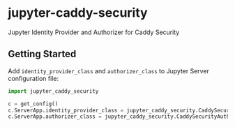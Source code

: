 # jupyter-caddy-security

Jupyter Identity Provider and Authorizer for Caddy Security

## Getting Started

Add `identity_provider_class` and `authorizer_class` to Jupyter Server
configuration file:

```py
import jupyter_caddy_security

c = get_config()
c.ServerApp.identity_provider_class = jupyter_caddy_security.CaddySecurityAuthenticator
c.ServerApp.authorizer_class = jupyter_caddy_security.CaddySecurityAuthorizer
```